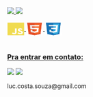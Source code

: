 

<div>
  <a href="https://github.com/Lucas-C-Souza">
  <img height="180em" src="https://github-readme-stats-sigma-five.vercel.app/api?username=Lucas-C-Souza&show_icons=true&theme=onedark&include_all_commits=true&count_private=true"/>
    
  <img height="180em" src="https://github-readme-stats-sigma-five.vercel.app/api/top-langs/?username=Lucas-C-Souza&layout=compact&langs_count=6&theme=onedark"/>
</div>
<div style="display: inline_block"><br>
  <img align="center" alt="Js" height="30" width="40" src="https://raw.githubusercontent.com/devicons/devicon/master/icons/javascript/javascript-plain.svg">
  <img align="center" alt="HTML" height="30" width="40" src="https://raw.githubusercontent.com/devicons/devicon/master/icons/html5/html5-original.svg">
  <img align="center" alt="CSS" height="30" width="40" src="https://raw.githubusercontent.com/devicons/devicon/master/icons/css3/css3-original.svg">
</div>
 
 <br>
 
  ### Pra entrar em contato:
 
<div> 
  <a href="https://www.linkedin.com/in/lucas-souza-60b4a0186/" target="_blank"><img src="https://img.shields.io/badge/-LinkedIn-%230077B5?style=for-the-badge&logo=linkedin&logoColor=white" target="_blank"></a>
  <a href=""><img src="https://img.shields.io/badge/-Gmail-%23333?style=for-the-badge&logo=gmail&logoColor=white" target="_blank"></a>
  <p>luc.costa.souza@gmail.com</p>
</div>
